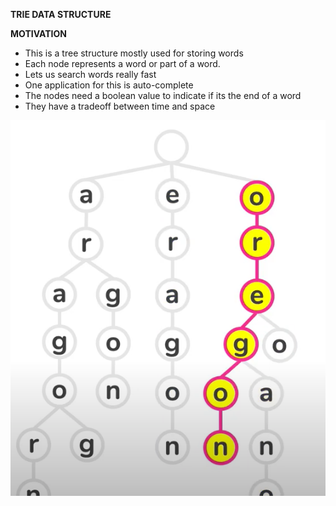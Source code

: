 __TRIE DATA STRUCTURE__

**MOTIVATION**
- This is a tree structure mostly used for storing words
- Each node represents a word or part of a word.
- Lets us search words really fast
- One application for this is auto-complete
- The nodes need a boolean value to indicate if its the end of a word
- They have a tradeoff between time and space

![img.png](img.png)